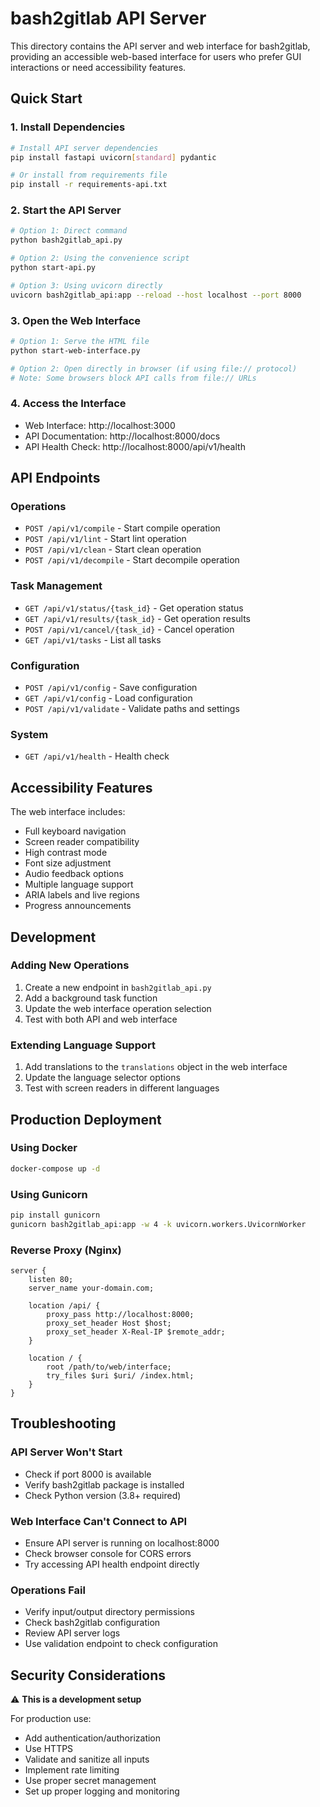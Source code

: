 # bash2gitlab API Server

This directory contains the API server and web interface for bash2gitlab, providing an accessible web-based interface for users who prefer GUI interactions or need accessibility features.

## Quick Start

### 1. Install Dependencies
```bash
# Install API server dependencies
pip install fastapi uvicorn[standard] pydantic

# Or install from requirements file
pip install -r requirements-api.txt
```

### 2. Start the API Server
```bash
# Option 1: Direct command
python bash2gitlab_api.py

# Option 2: Using the convenience script
python start-api.py

# Option 3: Using uvicorn directly
uvicorn bash2gitlab_api:app --reload --host localhost --port 8000
```

### 3. Open the Web Interface
```bash
# Option 1: Serve the HTML file
python start-web-interface.py

# Option 2: Open directly in browser (if using file:// protocol)
# Note: Some browsers block API calls from file:// URLs
```

### 4. Access the Interface
- Web Interface: http://localhost:3000
- API Documentation: http://localhost:8000/docs
- API Health Check: http://localhost:8000/api/v1/health

## API Endpoints

### Operations
- `POST /api/v1/compile` - Start compile operation
- `POST /api/v1/lint` - Start lint operation  
- `POST /api/v1/clean` - Start clean operation
- `POST /api/v1/decompile` - Start decompile operation

### Task Management
- `GET /api/v1/status/{task_id}` - Get operation status
- `GET /api/v1/results/{task_id}` - Get operation results
- `POST /api/v1/cancel/{task_id}` - Cancel operation
- `GET /api/v1/tasks` - List all tasks

### Configuration  
- `POST /api/v1/config` - Save configuration
- `GET /api/v1/config` - Load configuration
- `POST /api/v1/validate` - Validate paths and settings

### System
- `GET /api/v1/health` - Health check

## Accessibility Features

The web interface includes:
- Full keyboard navigation
- Screen reader compatibility
- High contrast mode
- Font size adjustment
- Audio feedback options
- Multiple language support
- ARIA labels and live regions
- Progress announcements

## Development

### Adding New Operations
1. Create a new endpoint in `bash2gitlab_api.py`
2. Add a background task function
3. Update the web interface operation selection
4. Test with both API and web interface

### Extending Language Support
1. Add translations to the `translations` object in the web interface
2. Update the language selector options
3. Test with screen readers in different languages

## Production Deployment

### Using Docker
```bash
docker-compose up -d
```

### Using Gunicorn
```bash
pip install gunicorn
gunicorn bash2gitlab_api:app -w 4 -k uvicorn.workers.UvicornWorker
```

### Reverse Proxy (Nginx)
```nginx
server {
    listen 80;
    server_name your-domain.com;
    
    location /api/ {
        proxy_pass http://localhost:8000;
        proxy_set_header Host $host;
        proxy_set_header X-Real-IP $remote_addr;
    }
    
    location / {
        root /path/to/web/interface;
        try_files $uri $uri/ /index.html;
    }
}
```

## Troubleshooting

### API Server Won't Start
- Check if port 8000 is available
- Verify bash2gitlab package is installed
- Check Python version (3.8+ required)

### Web Interface Can't Connect to API
- Ensure API server is running on localhost:8000
- Check browser console for CORS errors
- Try accessing API health endpoint directly

### Operations Fail
- Verify input/output directory permissions
- Check bash2gitlab configuration
- Review API server logs
- Use validation endpoint to check configuration

## Security Considerations

⚠️ **This is a development setup**

For production use:
- Add authentication/authorization
- Use HTTPS
- Validate and sanitize all inputs
- Implement rate limiting
- Use proper secret management
- Set up proper logging and monitoring